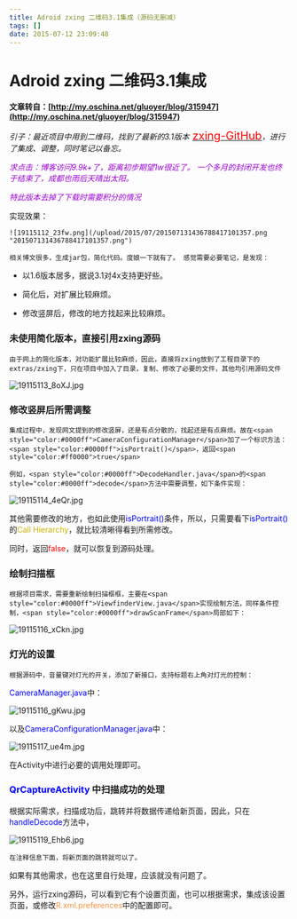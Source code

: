 ```yaml
---
title: Adroid zxing 二维码3.1集成（源码无删减）
tags: []
date: 2015-07-12 23:09:48
---
```


# Adroid zxing 二维码3.1集成

**文章转自：[http://my.oschina.net/gluoyer/blog/315947](http://my.oschina.net/gluoyer/blog/315947)**

_引子：最近项目中用到二维码，找到了最新的3.1版本_<span style="color: rgb(255, 0, 0); font-size: 20px;"> </span>[<span style="color: rgb(255, 0, 0); font-size: 20px;">zxing-GitHub</span>](https://github.com/zxing/zxing/)_，进行了集成、调整，同时笔记以备忘。_

_<span style="color:#9b00d3">求点击：博客访问9.9k+了，距离初步期望1w很近了。   一个多月的封闭开发也终于结束了，成都也雨后天晴出太阳。</span>_

_<span style="color:#9b00d3">    特此版本去掉了下载时需要积分的情况</span>_
<!-- more -->
实现效果：

    ![19115112_23fw.png](/upload/2015/07/201507131436788417101357.png "201507131436788417101357.png")

    相关博文很多，生成jar包，简化代码。度娘一下就有了。 感觉需要必要笔记，是发现：

*   以1.6版本居多，据说3.1对4x支持更好些。

*   简化后，对扩展比较麻烦。

*   修改竖屏后，修改的地方找起来比较麻烦。

### 未使用简化版本，直接引用zxing源码

    由于网上的简化版本，对功能扩展比较麻烦，因此，直接将zxing放到了工程目录下的extras/zxing下，只在项目中加入了目录，复制、修改了必要的文件，其他均引用源码文件

![19115113_8oXJ.jpg](/upload/2015/07/201507131436788453805554.jpg "201507131436788453805554.jpg")

### 修改竖屏后所需调整

    集成过程中，发现网文提到的修改竖屏，还是有点分散的，找起还是有点麻烦。故在<span style="color:#0000ff">CameraConfigurationManager</span>加了一个标识方法：<span style="color:#0000ff">isPortrait()</span>，返回<span style="color:#ff0000">true</span>

    例如，<span style="color:#0000ff">DecodeHandler.java</span>的<span style="color:#0000ff">decode</span>方法中需要调整，如下条件实现：

![19115114_4eQr.jpg](/upload/2015/07/201507131436788496442797.jpg "201507131436788496442797.jpg")

其他需要修改的地方，也如此使用<span style="color:#0000ff">isPortrait()</span>条件，所以，只需要看下<span style="color:#0000ff">isPortrait()</span>的<span style="color:#ccb400">Call Hierarchy</span>，就比较清晰得看到所需修改。

同时，返回<span style="color:#ff0000">false</span>，就可以恢复到源码处理。

### 绘制扫描框

    根据项目需求，需要重新绘制扫描框框，主要在<span style="color:#0000ff">ViewfinderView.java</span>实现绘制方法，同样条件控制，<span style="color:#0000ff">drawScanFrame</span>局部如下：

![19115116_xCkn.jpg](/upload/2015/07/201507131436788506598227.jpg "201507131436788506598227.jpg")

### 灯光的设置

    根据源码中，音量键对灯光的开关，添加了新接口，支持标题右上角对灯光的控制：

<span style="color:#0000ff">CameraManager.java</span>中：

![19115116_gKwu.jpg](/upload/2015/07/201507131436788519124077.jpg "201507131436788519124077.jpg")

以及<span style="color:#0000ff">CameraConfigurationManager.java</span>中：

![19115117_ue4m.jpg](/upload/2015/07/201507131436788593429629.jpg "201507131436788593429629.jpg")

在Activity中进行必要的调用处理即可。

### <span style="color:#0000ff">QrCaptureActivity</span> 中扫描成功的处理

   根据实际需求，扫描成功后，跳转并将数据传递给新页面，因此，只在<span style="color:#0000ff">handleDecode</span>方法中，

![19115119_Ehb6.jpg](/upload/2015/07/201507131436788571117265.jpg "201507131436788571117265.jpg")

    在注释信息下面，将新页面的跳转就可以了。  

如果有其他需求，也在这里自行处理，应该就没有问题了。

另外，运行zxing源码，可以看到它有个设置页面，也可以根据需求，集成该设置页面，或修改<span style="color:#f79646">R.xml.preferences</span>中的配置即可。